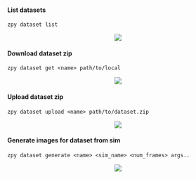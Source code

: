 #### List datasets

```zpy dataset list```

<p align="center">
<img src="https://github.com/ZumoLabs/zpy/raw/main/docs/cli/gif/datasetlist.svg?raw=true"/>
</p>

#### Download dataset zip

```zpy dataset get <name> path/to/local```

<p align="center">
<img src="https://github.com/ZumoLabs/zpy/raw/main/docs/cli/gif/datasetget.svg?raw=true"/>
</p>

#### Upload dataset zip

```zpy dataset upload <name> path/to/dataset.zip```

<p align="center">
<img src="https://github.com/ZumoLabs/zpy/raw/main/docs/cli/gif/datasetupload.svg?raw=true"/>
</p>

#### Generate images for dataset from sim

```zpy dataset generate <name> <sim_name> <num_frames> args..```

<p align="center">
<img src="https://github.com/ZumoLabs/zpy/raw/main/docs/cli/gif/datasetgenerate.svg?raw=true"/>
</p>
